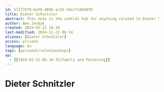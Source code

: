 ```yaml
---
id: b7177978-6af8-469b-ac55-3decf18046f0
title: Dieter Schnitzler
abstract: This note is the central hub for anything related to Dieter Schnitzler.
author: Ben Jendyk
created: 2024-03-22 16:30
last-modified: 2024-11-22 06:14
aliases: [Dieter Schnitzler]
access: private
language: en
tags: [personal/relationships]
up:
  - [[2024-03-21-06-10-35|Family and Parenting]]
---
```


# Dieter Schnitzler
